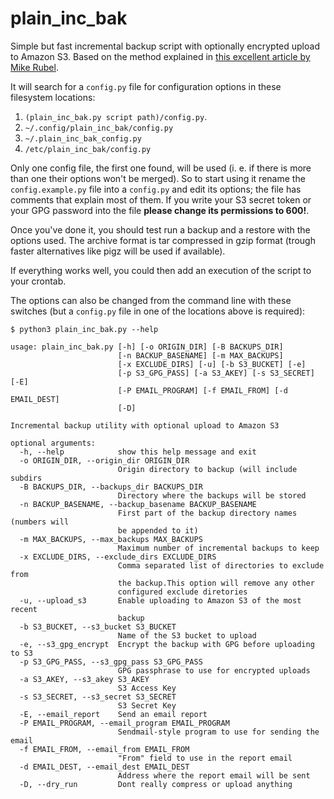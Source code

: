 # plain_inc_bak

Simple but fast incremental backup script with optionally encrypted upload to
Amazon S3. Based on the method explained in [this excellent article by Mike
Rubel](http://www.mikerubel.org/computers/rsync_snapshots/).

It will search for a `config.py` file for configuration options in these
filesystem locations:

1. `(plain_inc_bak.py script path)/config.py`.
1. `~/.config/plain_inc_bak/config.py`
2. `~/.plain_inc_bak_config.py`
3. `/etc/plain_inc_bak/config.py`

Only one config file, the first one found, will be used (i. e. if there is more
than one their options won't be merged). So to start using it rename the
`config.example.py` file into a `config.py` and edit its options; the file has 
comments that explain most of them. If you write your S3 secret token or your 
GPG password into the file **please change its permissions to 600!**.

Once you've done it, you should test run a backup and a restore with the options
used. The archive format is tar compressed in gzip format (trough faster
alternatives like pigz will be used if available).

If everything works well, you could then add an execution of the script to your
crontab. 

The options can also be changed from the command line with these switches (but
a `config.py` file in one of the locations above is required):

```
$ python3 plain_inc_bak.py --help

usage: plain_inc_bak.py [-h] [-o ORIGIN_DIR] [-B BACKUPS_DIR]
                        [-n BACKUP_BASENAME] [-m MAX_BACKUPS]
                        [-x EXCLUDE_DIRS] [-u] [-b S3_BUCKET] [-e]
                        [-p S3_GPG_PASS] [-a S3_AKEY] [-s S3_SECRET] [-E]
                        [-P EMAIL_PROGRAM] [-f EMAIL_FROM] [-d EMAIL_DEST]
                        [-D]

Incremental backup utility with optional upload to Amazon S3

optional arguments:
  -h, --help            show this help message and exit
  -o ORIGIN_DIR, --origin_dir ORIGIN_DIR
                        Origin directory to backup (will include subdirs
  -B BACKUPS_DIR, --backups_dir BACKUPS_DIR
                        Directory where the backups will be stored
  -n BACKUP_BASENAME, --backup_basename BACKUP_BASENAME
                        First part of the backup directory names (numbers will
                        be appended to it)
  -m MAX_BACKUPS, --max_backups MAX_BACKUPS
                        Maximum number of incremental backups to keep
  -x EXCLUDE_DIRS, --exclude_dirs EXCLUDE_DIRS
                        Comma separated list of directories to exclude from
                        the backup.This option will remove any other
                        configured exclude diretories
  -u, --upload_s3       Enable uploading to Amazon S3 of the most recent
                        backup
  -b S3_BUCKET, --s3_bucket S3_BUCKET
                        Name of the S3 bucket to upload
  -e, --s3_gpg_encrypt  Encrypt the backup with GPG before uploading to S3
  -p S3_GPG_PASS, --s3_gpg_pass S3_GPG_PASS
                        GPG passphrase to use for encrypted uploads
  -a S3_AKEY, --s3_akey S3_AKEY
                        S3 Access Key
  -s S3_SECRET, --s3_secret S3_SECRET
                        S3 Secret Key
  -E, --email_report    Send an email report
  -P EMAIL_PROGRAM, --email_program EMAIL_PROGRAM
                        Sendmail-style program to use for sending the email
  -f EMAIL_FROM, --email_from EMAIL_FROM
                        "From" field to use in the report email
  -d EMAIL_DEST, --email_dest EMAIL_DEST
                        Address where the report email will be sent
  -D, --dry_run         Dont really compress or upload anything
```
